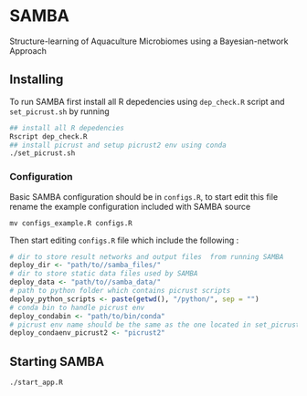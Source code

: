 # SAMBA
Structure-learning of Aquaculture Microbiomes using a Bayesian-network Approach

## Installing
To run SAMBA first install all R depedencies using ```dep_check.R``` script and ```set_picrust.sh``` by running
```bash
## install all R depedencies
Rscript dep_check.R
## install picrust and setup picrust2 env using conda
./set_picrust.sh
```
### Configuration
Basic SAMBA configuration should be in ```configs.R```, to start edit this file rename the example configuration included with SAMBA source
```
mv configs_example.R configs.R
``` 

Then start editing ```configs.R``` file which include the following :

```R
# dir to store result networks and output files  from running SAMBA 
deploy_dir <- "path/to//samba_files/"
# dir to store static data files used by SAMBA
deploy_data <- "path/to//samba_data/"
# path to python folder which contains picrust scripts
deploy_python_scripts <- paste(getwd(), "/python/", sep = "")
# conda bin to handle picrust env
deploy_condabin <- "path/to/bin/conda"
# picrust env name should be the same as the one located in set_picrust.sh script
deploy_condaenv_picrust2 <- "picrust2"
``` 

## Starting SAMBA
```bash
./start_app.R
```
